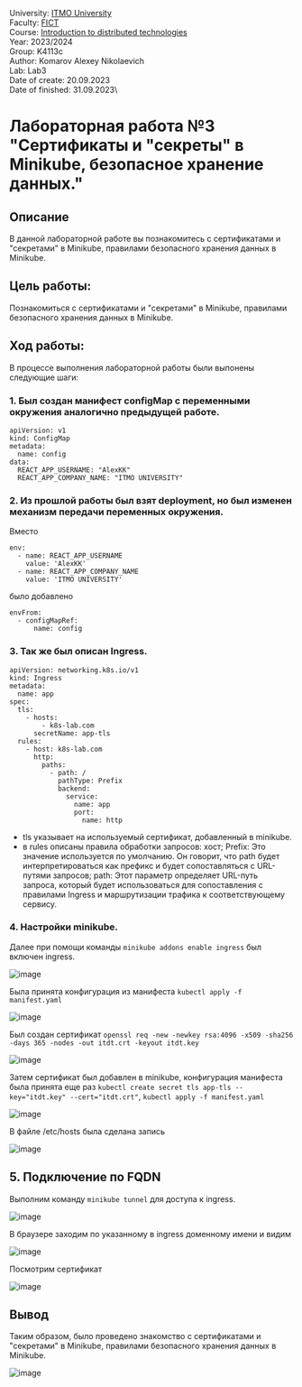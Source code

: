 University: [ITMO University](https://itmo.ru/ru/)\
Faculty: [FICT](https://fict.itmo.ru)\
Course: [Introduction to distributed technologies](https://github.com/itmo-ict-faculty/introduction-to-distributed-technologies)\
Year: 2023/2024\
Group: K4113c\
Author: Komarov Alexey Nikolaevich\
Lab: Lab3\
Date of create: 20.09.2023\
Date of finished: 31.09.2023\

# Лабораторная работа №3 "Сертификаты и "секреты" в Minikube, безопасное хранение данных."

## Описание
   В данной лабораторной работе вы познакомитесь с сертификатами и "секретами" в Minikube, правилами безопасного хранения данных в Minikube.

## Цель работы:
   Познакомиться с сертификатами и "секретами" в Minikube, правилами безопасного хранения данных в Minikube.

## Ход работы:
   В процессе выполнения лабораторной работы были выпонены следующие шаги:
### 1. Был создан манифест configMap с переменными окружения аналогично предыдущей работе.

  ```
  apiVersion: v1
  kind: ConfigMap
  metadata:
    name: config
  data:
    REACT_APP_USERNAME: "AlexKK"
    REACT_APP_COMPANY_NAME: "ITMO UNIVERSITY"
  ```

### 2. Из прошлой работы был взят deployment, но был изменен механизм передачи переменных окружения.
Вместо
  ```  
  env:
    - name: REACT_APP_USERNAME
      value: 'AlexKK'
    - name: REACT_APP_COMPANY_NAME
      value: 'ITMO UNIVERSITY'
  ```
было добавлено
```
envFrom:
  - configMapRef:
      name: config
```

### 3. Так же был описан Ingress.
```
apiVersion: networking.k8s.io/v1
kind: Ingress
metadata:
  name: app
spec:
  tls:
    - hosts:
        - k8s-lab.com
      secretName: app-tls
  rules:
    - host: k8s-lab.com
      http:
        paths:
          - path: /
            pathType: Prefix
            backend:
              service:
                name: app
                port:
                  name: http
```
- tls указывает на используемый сертификат, добавленный в minikube.
- в rules описаны правила обработки запросов: хост; Prefix: Это значение используется по умолчанию. Он говорит, что path будет интерпретироваться как префикс и будет сопоставляться с URL-путями запросов; path: Этот параметр определяет URL-путь запроса, который будет использоваться для сопоставления с правилами Ingress и маршрутизации трафика к соответствующему сервису.

### 4. Настройки minikube.

Далее при помощи команды `minikube addons enable ingress` был включен ingress.

![image](https://github.com/SoosRamirez/2023_2024-introduction_to_distributed_technologies-k4113c-komarov_a_n/blob/main/media/lab3_1.png)

Была принята конфигурация из манифеста `kubectl apply -f manifest.yaml`

![image](https://github.com/SoosRamirez/2023_2024-introduction_to_distributed_technologies-k4113c-komarov_a_n/blob/main/media/lab3_2.png)

Был создан сертификат `openssl req -new -newkey rsa:4096 -x509 -sha256 -days 365 -nodes -out itdt.crt -keyout itdt.key`

![image](https://github.com/SoosRamirez/2023_2024-introduction_to_distributed_technologies-k4113c-komarov_a_n/blob/main/media/lab3_3.png)

Затем сертификат был добавлен в minikube, конфигурация манифеста была принята еще раз `kubectl create secret tls app-tls --key="itdt.key" --cert="itdt.crt"`, `kubectl apply -f manifest.yaml`

![image](https://github.com/SoosRamirez/2023_2024-introduction_to_distributed_technologies-k4113c-komarov_a_n/blob/main/media/lab3_4.png)

В файле /etc/hosts была сделана запись

![image](https://github.com/SoosRamirez/2023_2024-introduction_to_distributed_technologies-k4113c-komarov_a_n/blob/main/media/lab3_5.png)

## 5. Подключение по FQDN

Выполним команду `minikube tunnel` для доступа к ingress.

![image](https://github.com/SoosRamirez/2023_2024-introduction_to_distributed_technologies-k4113c-komarov_a_n/blob/main/media/lab3_6.png)

В браузере заходим по указанному в ingress доменному имени и видим

![image](https://github.com/SoosRamirez/2023_2024-introduction_to_distributed_technologies-k4113c-komarov_a_n/blob/main/media/lab3_7.png)

Посмотрим сертификат 

![image](https://github.com/SoosRamirez/2023_2024-introduction_to_distributed_technologies-k4113c-komarov_a_n/blob/main/media/lab3_8.png)

## Вывод
Таким образом, было проведено знакомство с сертификатами и "секретами" в Minikube, правилами безопасного хранения данных в Minikube.

![image](https://github.com/SoosRamirez/2023_2024-introduction_to_distributed_technologies-k4113c-komarov_a_n/blob/main/media/lab3_11.png)
